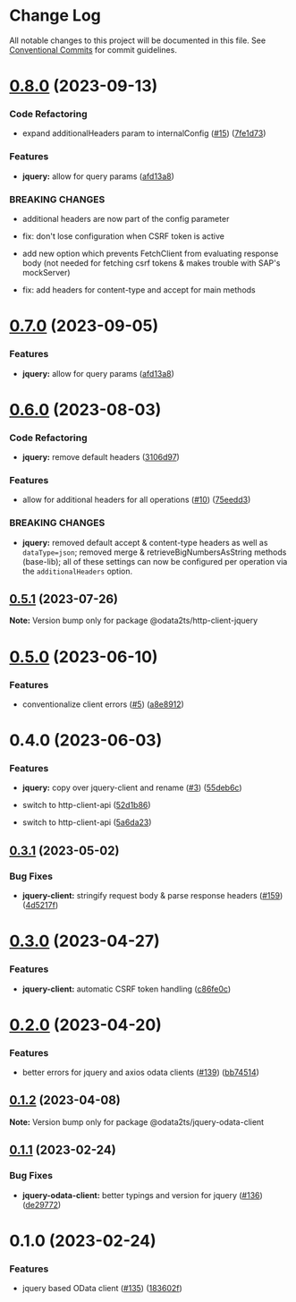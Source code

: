 # Change Log

All notable changes to this project will be documented in this file.
See [Conventional Commits](https://conventionalcommits.org) for commit guidelines.

# [0.8.0](https://github.com/odata2ts/http-client/compare/@odata2ts/http-client-jquery@0.6.0...@odata2ts/http-client-jquery@0.8.0) (2023-09-13)

### Code Refactoring

* expand additionalHeaders param to internalConfig ([#15](https://github.com/odata2ts/http-client/issues/15)) ([7fe1d73](https://github.com/odata2ts/http-client/commit/7fe1d73a7436f64b84a060bd1dbf9e121ef901ce))

### Features

* **jquery:** allow for query params ([afd13a8](https://github.com/odata2ts/http-client/commit/afd13a862dc07485c0f619a3e39521f7ce6fc65e))

### BREAKING CHANGES

* additional headers are now part of the config parameter

* fix: don't lose configuration when CSRF token is active

* add new option which prevents FetchClient from evaluating response body (not needed for fetching csrf tokens & makes trouble with SAP's mockServer)

* fix: add headers for content-type and accept for main methods

# [0.7.0](https://github.com/odata2ts/http-client/compare/@odata2ts/http-client-jquery@0.6.0...@odata2ts/http-client-jquery@0.7.0) (2023-09-05)

### Features

* **jquery:** allow for query params ([afd13a8](https://github.com/odata2ts/http-client/commit/afd13a862dc07485c0f619a3e39521f7ce6fc65e))

# [0.6.0](https://github.com/odata2ts/http-client/compare/@odata2ts/http-client-jquery@0.5.1...@odata2ts/http-client-jquery@0.6.0) (2023-08-03)

### Code Refactoring

* **jquery:** remove default headers ([3106d97](https://github.com/odata2ts/http-client/commit/3106d9768765e7cc228097ed1270439d47ff0e0c))

### Features

* allow for additional headers for all operations ([#10](https://github.com/odata2ts/http-client/issues/10)) ([75eedd3](https://github.com/odata2ts/http-client/commit/75eedd3ebb8534188a5a644aee9e69e17f1f0c80))

### BREAKING CHANGES

* **jquery:** removed default accept & content-type headers as well as `dataType=json`; removed merge & retrieveBigNumbersAsString methods (base-lib); all of these settings can now be configured per operation via the `additionalHeaders` option.

## [0.5.1](https://github.com/odata2ts/http-client/compare/@odata2ts/http-client-jquery@0.5.0...@odata2ts/http-client-jquery@0.5.1) (2023-07-26)

**Note:** Version bump only for package @odata2ts/http-client-jquery

# [0.5.0](https://github.com/odata2ts/http-client/compare/@odata2ts/http-client-jquery@0.4.0...@odata2ts/http-client-jquery@0.5.0) (2023-06-10)

### Features

* conventionalize client errors ([#5](https://github.com/odata2ts/http-client/issues/5)) ([a8e8912](https://github.com/odata2ts/http-client/commit/a8e89125eeda47436d48507d6a71efc90953f878))

# 0.4.0 (2023-06-03)

### Features

* **jquery:** copy over jquery-client and rename ([#3](https://github.com/odata2ts/http-client/issues/3)) ([55deb6c](https://github.com/odata2ts/http-client/commit/55deb6c75159bfc46b0ae87cb3c0ec3afda9508e))

* switch to http-client-api ([52d1b86](https://github.com/odata2ts/http-client/commit/52d1b868ee82dbaf45486da6b22fdcf4c773dfb8))

* switch to http-client-api ([5a6da23](https://github.com/odata2ts/http-client/commit/5a6da23053b3ea5adb866bb7e30b469f1b8ed260))

## [0.3.1](https://github.com/odata2ts/odata2ts/compare/@odata2ts/jquery-odata-client@0.3.0...@odata2ts/jquery-odata-client@0.3.1) (2023-05-02)

### Bug Fixes

* **jquery-client:** stringify request body & parse response headers ([#159](https://github.com/odata2ts/odata2ts/issues/159)) ([4d5217f](https://github.com/odata2ts/odata2ts/commit/4d5217f6f168b8b906cb07cc9be90a13374ed681))

# [0.3.0](https://github.com/odata2ts/odata2ts/compare/@odata2ts/jquery-odata-client@0.2.0...@odata2ts/jquery-odata-client@0.3.0) (2023-04-27)

### Features

* **jquery-client:** automatic CSRF token handling ([c86fe0c](https://github.com/odata2ts/odata2ts/commit/c86fe0c96a347afc7a3525de718bf266fd6a4da0))

# [0.2.0](https://github.com/odata2ts/odata2ts/compare/@odata2ts/jquery-odata-client@0.1.2...@odata2ts/jquery-odata-client@0.2.0) (2023-04-20)

### Features

* better errors for jquery and axios odata clients ([#139](https://github.com/odata2ts/odata2ts/issues/139)) ([bb74514](https://github.com/odata2ts/odata2ts/commit/bb745144fb37235ad9864ab78eebbecf1d69107c))

## [0.1.2](https://github.com/odata2ts/odata2ts/compare/@odata2ts/jquery-odata-client@0.1.1...@odata2ts/jquery-odata-client@0.1.2) (2023-04-08)

**Note:** Version bump only for package @odata2ts/jquery-odata-client

## [0.1.1](https://github.com/odata2ts/odata2ts/compare/@odata2ts/jquery-odata-client@0.1.0...@odata2ts/jquery-odata-client@0.1.1) (2023-02-24)

### Bug Fixes

* **jquery-odata-client:** better typings and version for jquery ([#136](https://github.com/odata2ts/odata2ts/issues/136)) ([de29772](https://github.com/odata2ts/odata2ts/commit/de297722113c16e0bf48255d4108ee29daf70fa2))

# 0.1.0 (2023-02-24)

### Features

* jquery based OData client ([#135](https://github.com/odata2ts/odata2ts/issues/135)) ([183602f](https://github.com/odata2ts/odata2ts/commit/183602f9686b36e23679091ed8223088b4591192))
